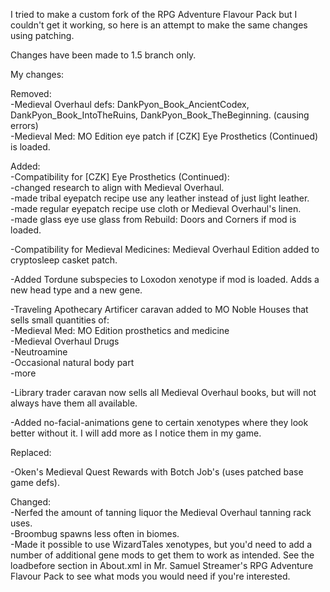 I tried to make a custom fork of the RPG Adventure Flavour Pack but I couldn't get it working, so here is an attempt to make the same changes using patching.  

Changes have been made to 1.5 branch only.  

My changes:  

Removed:    
-Medieval Overhaul defs: DankPyon_Book_AncientCodex, DankPyon_Book_IntoTheRuins, DankPyon_Book_TheBeginning. (causing errors)  
-Medieval Med: MO Edition eye patch if [CZK] Eye Prosthetics (Continued) is loaded.  

Added:  
-Compatibility for [CZK] Eye Prosthetics (Continued):  
	-changed research to align with Medieval Overhaul.  
	-made tribal eyepatch recipe use any leather instead of just light leather.  
	-made regular eyepatch recipe use cloth or Medieval Overhaul's linen.  
	-made glass eye use glass from Rebuild: Doors and Corners if mod is loaded.  
        
-Compatibility for Medieval Medicines: Medieval Overhaul Edition added to cryptosleep casket patch.  

-Added Tordune subspecies to Loxodon xenotype if mod is loaded. Adds a new head type and a new gene.  

-Traveling Apothecary Artificer caravan added to MO Noble Houses that sells small quantities of:  
 	-Medieval Med: MO Edition prosthetics and medicine  
 	-Medieval Overhaul Drugs  
 	-Neutroamine  
 	-Occasional natural body part  
 	-more  

-Library trader caravan now sells all Medieval Overhaul books, but will not always have them all available.  

-Added no-facial-animations gene to certain xenotypes where they look better without it. I will add more as I notice them in my game.  

Replaced:  

-Oken's Medieval Quest Rewards with Botch Job's (uses patched base game defs).  

Changed:  
	-Nerfed the amount of tanning liquor the Medieval Overhaul tanning rack uses.  
	-Broombug spawns less often in biomes.  
	-Made it possible to use WizardTales xenotypes, but you'd need to add a number of additional gene mods to get them to work as intended. See the loadbefore section in About.xml in Mr. Samuel Streamer's RPG Adventure Flavour Pack to see what mods you would need if you're interested.  

